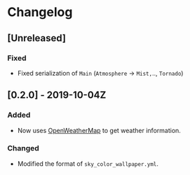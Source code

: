 # Changelog

## [Unreleased]

### Fixed

- Fixed serialization of `Main` (`Atmosphere` → `Mist,`.., `Tornado`)

## [0.2.0] - 2019-10-04Z

### Added

- Now uses [OpenWeatherMap](https://openweathermap.org) to get weather information.

### Changed

- Modified the format of `sky_color_wallpaper.yml`.
